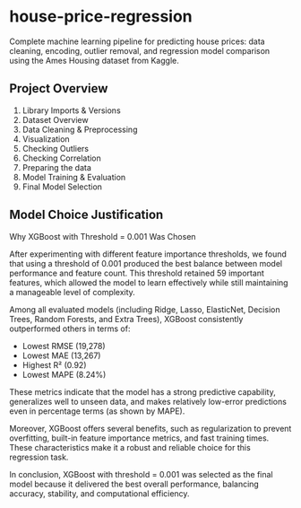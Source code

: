 # house-price-regression
Complete machine learning pipeline for predicting house prices: data cleaning, encoding, outlier removal, and regression model comparison using the Ames Housing dataset from Kaggle.


## Project Overview
1. Library Imports & Versions
2. Dataset Overview
3. Data Cleaning & Preprocessing
4. Visualization 
5. Checking Outliers
6. Checking Correlation
7. Preparing the data
8. Model Training & Evaluation
9. Final Model Selection

## Model Choice Justification
Why XGBoost with Threshold = 0.001 Was Chosen

After experimenting with different feature importance thresholds, we found that using a threshold of 0.001 produced the best balance between model performance and feature count. This threshold retained 59 important features, which allowed the model to learn effectively while still maintaining a manageable level of complexity.

Among all evaluated models (including Ridge, Lasso, ElasticNet, Decision Trees, Random Forests, and Extra Trees), XGBoost consistently outperformed others in terms of:

- Lowest RMSE (19,278)
- Lowest MAE (13,267)
- Highest R² (0.92)
- Lowest MAPE (8.24%)

These metrics indicate that the model has a strong predictive capability, generalizes well to unseen data, and makes relatively low-error predictions even in percentage terms (as shown by MAPE).

Moreover, XGBoost offers several benefits, such as regularization to prevent overfitting, built-in feature importance metrics, and fast training times. These characteristics make it a robust and reliable choice for this regression task.

In conclusion, XGBoost with threshold = 0.001 was selected as the final model because it delivered the best overall performance, balancing accuracy, stability, and computational efficiency.
